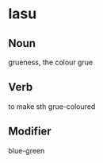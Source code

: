 lasu
===

Noun
---

grueness, the colour grue

Verb
---

to make sth grue-coloured

Modifier
---

blue-green